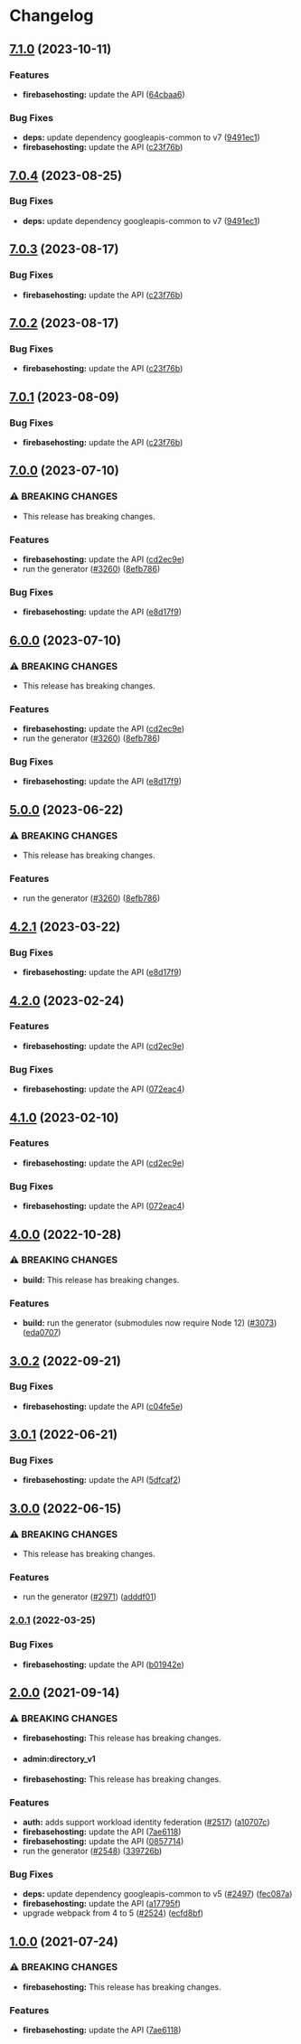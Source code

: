 # Changelog

## [7.1.0](https://github.com/googleapis/google-api-nodejs-client/compare/firebasehosting-v7.0.4...firebasehosting-v7.1.0) (2023-10-11)


### Features

* **firebasehosting:** update the API ([64cbaa6](https://github.com/googleapis/google-api-nodejs-client/commit/64cbaa6b39452f05e1e4393e73b928c22fdecc38))


### Bug Fixes

* **deps:** update dependency googleapis-common to v7 ([9491ec1](https://github.com/googleapis/google-api-nodejs-client/commit/9491ec1cdc3c413e7d73edcfcd59cf5c28a7c855))
* **firebasehosting:** update the API ([c23f76b](https://github.com/googleapis/google-api-nodejs-client/commit/c23f76bf5ef6974eaef995cbf62819539fc5f74d))

## [7.0.4](https://github.com/googleapis/google-api-nodejs-client/compare/firebasehosting-v7.0.3...firebasehosting-v7.0.4) (2023-08-25)


### Bug Fixes

* **deps:** update dependency googleapis-common to v7 ([9491ec1](https://github.com/googleapis/google-api-nodejs-client/commit/9491ec1cdc3c413e7d73edcfcd59cf5c28a7c855))

## [7.0.3](https://github.com/googleapis/google-api-nodejs-client/compare/firebasehosting-v7.0.2...firebasehosting-v7.0.3) (2023-08-17)


### Bug Fixes

* **firebasehosting:** update the API ([c23f76b](https://github.com/googleapis/google-api-nodejs-client/commit/c23f76bf5ef6974eaef995cbf62819539fc5f74d))

## [7.0.2](https://github.com/googleapis/google-api-nodejs-client/compare/firebasehosting-v7.0.1...firebasehosting-v7.0.2) (2023-08-17)


### Bug Fixes

* **firebasehosting:** update the API ([c23f76b](https://github.com/googleapis/google-api-nodejs-client/commit/c23f76bf5ef6974eaef995cbf62819539fc5f74d))

## [7.0.1](https://github.com/googleapis/google-api-nodejs-client/compare/firebasehosting-v7.0.0...firebasehosting-v7.0.1) (2023-08-09)


### Bug Fixes

* **firebasehosting:** update the API ([c23f76b](https://github.com/googleapis/google-api-nodejs-client/commit/c23f76bf5ef6974eaef995cbf62819539fc5f74d))

## [7.0.0](https://github.com/googleapis/google-api-nodejs-client/compare/firebasehosting-v6.0.0...firebasehosting-v7.0.0) (2023-07-10)


### ⚠ BREAKING CHANGES

* This release has breaking changes.

### Features

* **firebasehosting:** update the API ([cd2ec9e](https://github.com/googleapis/google-api-nodejs-client/commit/cd2ec9e36306492e10bd4812e402d18c303c5e20))
* run the generator ([#3260](https://github.com/googleapis/google-api-nodejs-client/issues/3260)) ([8efb786](https://github.com/googleapis/google-api-nodejs-client/commit/8efb7861b7da4bc1472a4b654e46f90b29fbff20))


### Bug Fixes

* **firebasehosting:** update the API ([e8d17f9](https://github.com/googleapis/google-api-nodejs-client/commit/e8d17f90f8941fb586eca41af9d0d6494197c58f))

## [6.0.0](https://github.com/googleapis/google-api-nodejs-client/compare/firebasehosting-v5.0.0...firebasehosting-v6.0.0) (2023-07-10)


### ⚠ BREAKING CHANGES

* This release has breaking changes.

### Features

* **firebasehosting:** update the API ([cd2ec9e](https://github.com/googleapis/google-api-nodejs-client/commit/cd2ec9e36306492e10bd4812e402d18c303c5e20))
* run the generator ([#3260](https://github.com/googleapis/google-api-nodejs-client/issues/3260)) ([8efb786](https://github.com/googleapis/google-api-nodejs-client/commit/8efb7861b7da4bc1472a4b654e46f90b29fbff20))


### Bug Fixes

* **firebasehosting:** update the API ([e8d17f9](https://github.com/googleapis/google-api-nodejs-client/commit/e8d17f90f8941fb586eca41af9d0d6494197c58f))

## [5.0.0](https://github.com/googleapis/google-api-nodejs-client/compare/firebasehosting-v4.2.1...firebasehosting-v5.0.0) (2023-06-22)


### ⚠ BREAKING CHANGES

* This release has breaking changes.

### Features

* run the generator ([#3260](https://github.com/googleapis/google-api-nodejs-client/issues/3260)) ([8efb786](https://github.com/googleapis/google-api-nodejs-client/commit/8efb7861b7da4bc1472a4b654e46f90b29fbff20))

## [4.2.1](https://github.com/googleapis/google-api-nodejs-client/compare/firebasehosting-v4.2.0...firebasehosting-v4.2.1) (2023-03-22)


### Bug Fixes

* **firebasehosting:** update the API ([e8d17f9](https://github.com/googleapis/google-api-nodejs-client/commit/e8d17f90f8941fb586eca41af9d0d6494197c58f))

## [4.2.0](https://github.com/googleapis/google-api-nodejs-client/compare/firebasehosting-v4.1.0...firebasehosting-v4.2.0) (2023-02-24)


### Features

* **firebasehosting:** update the API ([cd2ec9e](https://github.com/googleapis/google-api-nodejs-client/commit/cd2ec9e36306492e10bd4812e402d18c303c5e20))


### Bug Fixes

* **firebasehosting:** update the API ([072eac4](https://github.com/googleapis/google-api-nodejs-client/commit/072eac4dfb54ac2c52b0206e693b43490a369402))

## [4.1.0](https://github.com/googleapis/google-api-nodejs-client/compare/firebasehosting-v4.0.0...firebasehosting-v4.1.0) (2023-02-10)


### Features

* **firebasehosting:** update the API ([cd2ec9e](https://github.com/googleapis/google-api-nodejs-client/commit/cd2ec9e36306492e10bd4812e402d18c303c5e20))


### Bug Fixes

* **firebasehosting:** update the API ([072eac4](https://github.com/googleapis/google-api-nodejs-client/commit/072eac4dfb54ac2c52b0206e693b43490a369402))

## [4.0.0](https://github.com/googleapis/google-api-nodejs-client/compare/firebasehosting-v3.0.2...firebasehosting-v4.0.0) (2022-10-28)


### ⚠ BREAKING CHANGES

* **build:** This release has breaking changes.

### Features

* **build:** run the generator (submodules now require Node 12) ([#3073](https://github.com/googleapis/google-api-nodejs-client/issues/3073)) ([eda0707](https://github.com/googleapis/google-api-nodejs-client/commit/eda07079dadab46a80b6f9ede618f4f43030169e))

## [3.0.2](https://github.com/googleapis/google-api-nodejs-client/compare/firebasehosting-v3.0.1...firebasehosting-v3.0.2) (2022-09-21)


### Bug Fixes

* **firebasehosting:** update the API ([c04fe5e](https://github.com/googleapis/google-api-nodejs-client/commit/c04fe5ec61b5814cc6e9b210536483abb6f4e2c1))

## [3.0.1](https://github.com/googleapis/google-api-nodejs-client/compare/firebasehosting-v3.0.0...firebasehosting-v3.0.1) (2022-06-21)


### Bug Fixes

* **firebasehosting:** update the API ([5dfcaf2](https://github.com/googleapis/google-api-nodejs-client/commit/5dfcaf2c721ab7455b3f3da7ee722dff71728855))

## [3.0.0](https://github.com/googleapis/google-api-nodejs-client/compare/firebasehosting-v2.0.1...firebasehosting-v3.0.0) (2022-06-15)


### ⚠ BREAKING CHANGES

* This release has breaking changes.

### Features

* run the generator ([#2971](https://github.com/googleapis/google-api-nodejs-client/issues/2971)) ([adddf01](https://github.com/googleapis/google-api-nodejs-client/commit/adddf018e7cb73adab7341053dd80d72c5a6248d))

### [2.0.1](https://github.com/googleapis/google-api-nodejs-client/compare/firebasehosting-v2.0.0...firebasehosting-v2.0.1) (2022-03-25)


### Bug Fixes

* **firebasehosting:** update the API ([b01942e](https://github.com/googleapis/google-api-nodejs-client/commit/b01942e031ae0c58e514feebb7b363476beb27ac))

## [2.0.0](https://www.github.com/googleapis/google-api-nodejs-client/compare/firebasehosting-v1.0.0...firebasehosting-v2.0.0) (2021-09-14)


### ⚠ BREAKING CHANGES

* **firebasehosting:** This release has breaking changes.
* #### admin:directory_v1
* **firebasehosting:** This release has breaking changes.

### Features

* **auth:** adds support workload identity federation ([#2517](https://www.github.com/googleapis/google-api-nodejs-client/issues/2517)) ([a10707c](https://www.github.com/googleapis/google-api-nodejs-client/commit/a10707c477759e7c9ef6360a2fe800856fb600c1))
* **firebasehosting:** update the API ([7ae6118](https://www.github.com/googleapis/google-api-nodejs-client/commit/7ae611809831bfd42d1de82e8d05db353d40625e))
* **firebasehosting:** update the API ([0857714](https://www.github.com/googleapis/google-api-nodejs-client/commit/0857714369badc6ce7ae306685df5f21f518b618))
* run the generator ([#2548](https://www.github.com/googleapis/google-api-nodejs-client/issues/2548)) ([339726b](https://www.github.com/googleapis/google-api-nodejs-client/commit/339726b5310e7ea5437e15642cb899c215127f8f))


### Bug Fixes

* **deps:** update dependency googleapis-common to v5 ([#2497](https://www.github.com/googleapis/google-api-nodejs-client/issues/2497)) ([fec087a](https://www.github.com/googleapis/google-api-nodejs-client/commit/fec087abcf3d994dd41c3ffa0a0c12b1f9f09dae))
* **firebasehosting:** update the API ([a17795f](https://www.github.com/googleapis/google-api-nodejs-client/commit/a17795f33adf1d43f1b5e0dfad8cc60b2d438fff))
* upgrade webpack from 4 to 5  ([#2524](https://www.github.com/googleapis/google-api-nodejs-client/issues/2524)) ([ecfd8bf](https://www.github.com/googleapis/google-api-nodejs-client/commit/ecfd8bfcd06e1beabff7ec9a8c4000222379eb8d))

## [1.0.0](https://www.github.com/googleapis/google-api-nodejs-client/compare/firebasehosting-v0.1.0...firebasehosting-v1.0.0) (2021-07-24)


### ⚠ BREAKING CHANGES

* **firebasehosting:** This release has breaking changes.

### Features

* **firebasehosting:** update the API ([7ae6118](https://www.github.com/googleapis/google-api-nodejs-client/commit/7ae611809831bfd42d1de82e8d05db353d40625e))
